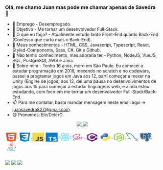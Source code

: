 ### Olá, me chamo Juan mas pode me chamar apenas de Savedra 👋

- 🔭 Emprego - Desempregado.
- 🥇 Objetivo - Me tornar um desenvolvedor Full-Stack.
- 🌱 O que eu faço? - Atualmente estudo tanto Front-End quanto Back-End (Confesso que curto mais o Back-End).
- 📖 Meus conhecimentos - HTML, CSS, Javascript, Typescript, React, Styled-Components, Sass, C#, Git e Github.
- 📝 Não tenho conhecimento, mas adoraria ter - Python, NodeJS, VueJS, SQL, PostgreSQl, AWS e Java.  
- 💬 Sobre mim - Tenho 16 anos, moro em São Paulo. Eu comecei a estudar programação em 2016, mexendo no scratch e no codewars, passei a programar jogos em Java aos 12, parti começar a mexer na Unity (Engine de jogos) aos 13, dei uma pausa no desenvolvimentos de jogos aos 15 para começar a estudar linguagens web, e ainda estou estudando, com foco em me tornar um desenvolvedor Full-Stack/Back-End.
- 📫 Para me contatar, basta mandar mensagem neste email aqui -> juansavedra827@gmail.com.
- 😄 Pronomes: Ele/Dele/O.

<div align="center">
  <a href="https://github.com/JuanSavedra">
  <img height="180em" src="https://github-readme-stats.vercel.app/api?username=JuanSavedra&show_icons=true&theme=dracula&include_all_commits=true&count_private=true"/>
  <img height="180em" src="https://github-readme-stats.vercel.app/api/top-langs/?username=JuanSavedra&layout=compact&langs_count=7&theme=omni"/>
</div>
<div style="display: inline_block"><br>
  <img align="center" alt="Savedra-HTML" height="30" width="40" src="https://raw.githubusercontent.com/devicons/devicon/master/icons/html5/html5-original.svg">
  <img align="center" alt="Savedra-CSS" height="30" width="40" src="https://raw.githubusercontent.com/devicons/devicon/master/icons/css3/css3-original.svg">
  <img align="center" alt="Savedra-Javascript" height="30" width="40" src="https://raw.githubusercontent.com/devicons/devicon/master/icons/javascript/javascript-original.svg">
  <img align="center" alt="Savedra-Typescript" height="30" width="40" src="https://raw.githubusercontent.com/devicons/devicon/master/icons/typescript/typescript-plain.svg">
  <img align="center" alt="Savedra-React" height="30" width="40" src="https://raw.githubusercontent.com/devicons/devicon/master/icons/react/react-original.svg">
  <img align="center" alt="Savedra-Sass" height="30" width="40" src="https://raw.githubusercontent.com/devicons/devicon/master/icons/sass/sass-original.svg">
  <img align="center" alt="Savedra-C#" height="30" width="40" src="https://raw.githubusercontent.com/devicons/devicon/master/icons/csharp/csharp-original.svg">
  <img align="center" alt="Savedra-Python" height="30" width="40" src="https://raw.githubusercontent.com/devicons/devicon/master/icons/python/python-original.svg">
  <img align="center" alt="Savedra-Node" height="30" width="40" src="https://raw.githubusercontent.com/devicons/devicon/master/icons/nodejs/nodejs-original.svg">
  <img align="center" alt="Savedra-SQl" height="30" width="40" src="https://raw.githubusercontent.com/devicons/devicon/master/icons/mysql/mysql-original.svg">
  <img align="center" alt="Savedra-PostgreSQL" height="30" width="40" src="https://raw.githubusercontent.com/devicons/devicon/master/icons/postgresql/postgresql-original.svg">
  <img align="center" alt="Savedra-Java" height="30" width="40" src="https://raw.githubusercontent.com/devicons/devicon/master/icons/java/java-original.svg">
  
  ##
  
<div> 
  <a href="https://www.youtube.com/channel/UCnIAaeDGXCdIVOXaRfAlhYA" target="_blank"><img src="https://img.shields.io/badge/YouTube-FF0000?style=for-the-badge&logo=youtube&logoColor=white" target="_blank"></a>
  <!--<a href="" target="_blank"><img src="https://img.shields.io/badge/-Instagram-%23E4405F?style=for-the-badge&logo=instagram&logoColor=white" target="_blank"></a>-->
 	<a href="https://www.twitch.tv/savedraa" target="_blank"><img src="https://img.shields.io/badge/Twitch-9146FF?style=for-the-badge&logo=twitch&logoColor=white" target="_blank"></a>
  <a href = "mailto:juansavedra827@gmail.com"><img src="https://img.shields.io/badge/-Gmail-%23333?style=for-the-badge&logo=gmail&logoColor=white" target="_blank"></a>
  <!--<a href="https://www.linkedin.com/in/rafaella-ballerini-45875016a" target="_blank"><img src="https://img.shields.io/badge/-LinkedIn-%230077B5?style=for-the-badge&logo=linkedin&logoColor=white" target="_blank"></a>-->
</div>
